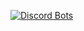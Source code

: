 [![Discord Bots](https://top.gg/api/widget/777036344278515712.svg)](https://top.gg/bot/777036344278515712)
